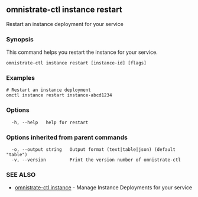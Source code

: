 ## omnistrate-ctl instance restart

Restart an instance deployment for your service

### Synopsis

This command helps you restart the instance for your service.

```
omnistrate-ctl instance restart [instance-id] [flags]
```

### Examples

```
# Restart an instance deployment
omctl instance restart instance-abcd1234
```

### Options

```
  -h, --help   help for restart
```

### Options inherited from parent commands

```
  -o, --output string   Output format (text|table|json) (default "table")
  -v, --version         Print the version number of omnistrate-ctl
```

### SEE ALSO

- [omnistrate-ctl instance](omnistrate-ctl_instance.md) - Manage Instance Deployments for your service
